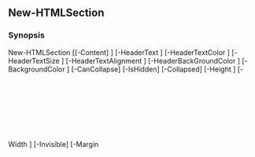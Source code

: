 New-HTMLSection
---------------




### Synopsis

New-HTMLSection [[-Content] <scriptblock>] [-HeaderText <string>] [-HeaderTextColor <string>] [-HeaderTextSize <string>] [-HeaderTextAlignment <string>] [-HeaderBackGroundColor <string>] [-BackgroundColor <string>] [-CanCollapse] [-IsHidden] [-Collapsed] [-Height <Object>] [-Width <Object>] [-Invisible] [-Margin <Object>] [-Wrap <string>] [-Direction <string>] [-AlignContent <string>] [-AlignItems <string>] [-JustifyContent <string>] [-BorderRadius <string>] [-AnchorName <string>] [-StyleSheetsConfiguration <IDictionary>] [<CommonParameters>]




---


### Description


---


### Parameters
#### **AlignContent**

Valid Values:

* flex-start
* flex-end
* center
* space-between
* space-around
* stretch






|Type      |Required|Position|PipelineInput|
|----------|--------|--------|-------------|
|`[string]`|false   |Named   |false        |



#### **AlignItems**

Valid Values:

* stretch
* flex-start
* flex-end
* center
* baseline






|Type      |Required|Position|PipelineInput|
|----------|--------|--------|-------------|
|`[string]`|false   |Named   |false        |



#### **AnchorName**




|Type      |Required|Position|PipelineInput|
|----------|--------|--------|-------------|
|`[string]`|false   |Named   |false        |



#### **BackgroundColor**




|Type      |Required|Position|PipelineInput|Aliases        |
|----------|--------|--------|-------------|---------------|
|`[string]`|false   |Named   |false        |BackgroundShade|



#### **BorderRadius**

Valid Values:

* 0px
* 5px
* 10px
* 15px
* 20px
* 25px






|Type      |Required|Position|PipelineInput|
|----------|--------|--------|-------------|
|`[string]`|false   |Named   |false        |



#### **CanCollapse**




|Type      |Required|Position|PipelineInput|Aliases    |
|----------|--------|--------|-------------|-----------|
|`[switch]`|false   |Named   |false        |Collapsable|



#### **Collapsed**




|Type      |Required|Position|PipelineInput|
|----------|--------|--------|-------------|
|`[switch]`|false   |Named   |false        |



#### **Content**




|Type           |Required|Position|PipelineInput|
|---------------|--------|--------|-------------|
|`[scriptblock]`|false   |0       |false        |



#### **Direction**

Valid Values:

* row
* row-reverse
* column
* column-reverse






|Type      |Required|Position|PipelineInput|
|----------|--------|--------|-------------|
|`[string]`|false   |Named   |false        |



#### **HeaderBackGroundColor**




|Type      |Required|Position|PipelineInput|Aliases            |
|----------|--------|--------|-------------|-------------------|
|`[string]`|false   |Named   |false        |TextBackGroundColor|



#### **HeaderText**




|Type      |Required|Position|PipelineInput|Aliases       |
|----------|--------|--------|-------------|--------------|
|`[string]`|false   |Named   |false        |Name<br/>Title|



#### **HeaderTextAlignment**

Valid Values:

* center
* left
* right
* justify






|Type      |Required|Position|PipelineInput|Aliases      |
|----------|--------|--------|-------------|-------------|
|`[string]`|false   |Named   |false        |TextAlignment|



#### **HeaderTextColor**




|Type      |Required|Position|PipelineInput|Aliases  |
|----------|--------|--------|-------------|---------|
|`[string]`|false   |Named   |false        |TextColor|



#### **HeaderTextSize**




|Type      |Required|Position|PipelineInput|Aliases |
|----------|--------|--------|-------------|--------|
|`[string]`|false   |Named   |false        |TextSize|



#### **Height**




|Type      |Required|Position|PipelineInput|
|----------|--------|--------|-------------|
|`[Object]`|false   |Named   |false        |



#### **Invisible**




|Type      |Required|Position|PipelineInput|
|----------|--------|--------|-------------|
|`[switch]`|false   |Named   |false        |



#### **IsHidden**




|Type      |Required|Position|PipelineInput|
|----------|--------|--------|-------------|
|`[switch]`|false   |Named   |false        |



#### **JustifyContent**

Valid Values:

* flex-start
* flex-end
* center






|Type      |Required|Position|PipelineInput|
|----------|--------|--------|-------------|
|`[string]`|false   |Named   |false        |



#### **Margin**




|Type      |Required|Position|PipelineInput|
|----------|--------|--------|-------------|
|`[Object]`|false   |Named   |false        |



#### **StyleSheetsConfiguration**




|Type           |Required|Position|PipelineInput|
|---------------|--------|--------|-------------|
|`[IDictionary]`|false   |Named   |false        |



#### **Width**




|Type      |Required|Position|PipelineInput|
|----------|--------|--------|-------------|
|`[Object]`|false   |Named   |false        |



#### **Wrap**

Valid Values:

* wrap
* nowrap
* wrap-reverse






|Type      |Required|Position|PipelineInput|
|----------|--------|--------|-------------|
|`[string]`|false   |Named   |false        |





---


### Inputs
None




---


### Outputs
* [Object](https://learn.microsoft.com/en-us/dotnet/api/System.Object)






---


### Syntax
```PowerShell
syntaxItem
```
```PowerShell
----------
```
```PowerShell
{@{name=New-HTMLSection; CommonParameters=True; parameter=System.Object[]}}
```
